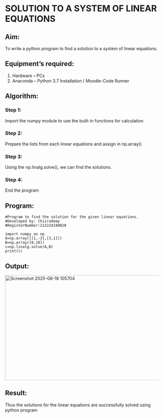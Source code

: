 # SOLUTION TO A SYSTEM OF LINEAR EQUATIONS
## Aim:
To write a python program to find a solution to a system of linear equations.
## Equipment’s required:
1. 	Hardware – PCs
2. 	Anaconda – Python 3.7 Installation / Moodle-Code Runner
## Algorithm:
### Step 1: 
Import the numpy module to use the built-in functions for calculation
### Step 2: 
Prepare the lists from each linear equations and assign in np.array()
### Step 3: 
Using the np.linalg.solve(), we can find the solutions.
### Step 4: 
End the program
## Program:
~~~
#Program to find the solution for the given linear equations.
#Developed by: Chiiradeep
#RegisterNumber:212224240028

import numpy as np
A=np.array([[1,-3],[3,1]])
B=np.array([0,10])
c=np.linalg.solve(A,B)
print(c)
~~~
## Output:
<img width="907" height="345" alt="Screenshot 2025-08-18 105704" src="https://github.com/user-attachments/assets/f0a8dcd9-d30c-4021-9be4-c35433c2bb3d" />

## Result: 
Thus the solutions for the linear equations are successfully solved using python program

